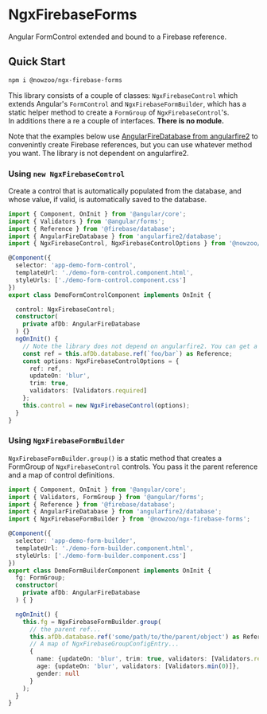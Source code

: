 # NgxFirebaseForms

Angular FormControl extended and bound to a Firebase reference.

## Quick Start

```bash
npm i @nowzoo/ngx-firebase-forms
```

This library consists of a couple of classes: `NgxFirebaseControl` which extends Angular's `FormControl` and `NgxFirebaseFormBuilder`, which has a static helper method to create a `FormGroup` of `NgxFirebaseControl`'s.  
In additions there a re a couple of interfaces. **There is no module.**

Note that the examples below use [AngularFireDatabase from angularfire2](https://github.com/angular/angularfire2) to convenintly create Firebase references, but you can use whatever method you want. The library is not dependent on angularfire2.

### Using `new NgxFirebaseControl`
Create a control that is automatically populated from the database, and whose value, if valid, is automatically saved to the database.
```ts
import { Component, OnInit } from '@angular/core';
import { Validators } from '@angular/forms';
import { Reference } from '@firebase/database';
import { AngularFireDatabase } from 'angularfire2/database';
import { NgxFirebaseControl, NgxFirebaseControlOptions } from '@nowzoo/ngx-firebase-forms';

@Component({
  selector: 'app-demo-form-control',
  templateUrl: './demo-form-control.component.html',
  styleUrls: ['./demo-form-control.component.css']
})
export class DemoFormControlComponent implements OnInit {

  control: NgxFirebaseControl;
  constructor(
    private afDb: AngularFireDatabase
  ) {}
  ngOnInit() {
    // Note the library does not depend on angularfire2. You can get a firebase ref however you wish.
    const ref = this.afDb.database.ref(`foo/bar`) as Reference;
    const options: NgxFirebaseControlOptions = {
      ref: ref,
      updateOn: 'blur',
      trim: true,
      validators: [Validators.required]
    };
    this.control = new NgxFirebaseControl(options);
  }
}
```

### Using `NgxFirebaseFormBuilder`

`NgxFirebaseFormBuilder.group()` is a static method that creates a FormGroup of `NgxFirebaseControl` controls. You pass it the parent reference and a map of control definitions.
```ts
import { Component, OnInit } from '@angular/core';
import { Validators, FormGroup } from '@angular/forms';
import { Reference } from '@firebase/database';
import { AngularFireDatabase } from 'angularfire2/database';
import { NgxFirebaseFormBuilder } from '@nowzoo/ngx-firebase-forms';

@Component({
  selector: 'app-demo-form-builder',
  templateUrl: './demo-form-builder.component.html',
  styleUrls: ['./demo-form-builder.component.css']
})
export class DemoFormBuilderComponent implements OnInit {
  fg: FormGroup;
  constructor(
    private afDb: AngularFireDatabase
  ) { }

  ngOnInit() {
    this.fg = NgxFirebaseFormBuilder.group(
      // the parent ref...
      this.afDb.database.ref('some/path/to/the/parent/object') as Reference,
      // A map of NgxFirebaseGroupConfigEntry...
      {
        name: {updateOn: 'blur', trim: true, validators: [Validators.required]},
        age: {updateOn: 'blur', validators: [Validators.min(0)]},
        gender: null
      }
    );
  }
}
```
